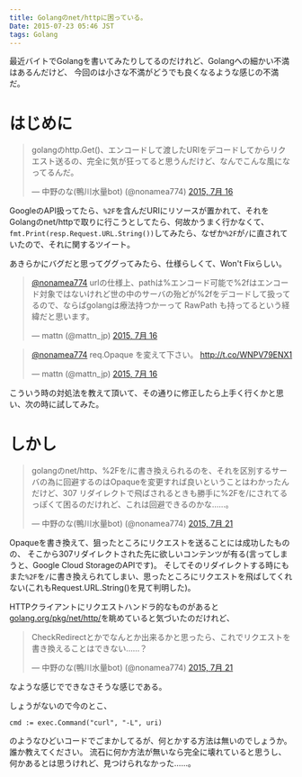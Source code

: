```yaml
---
title: Golangのnet/httpに困っている。
Date: 2015-07-23 05:46 JST
tags: Golang
---
```


最近バイトでGolangを書いてみたりしてるのだけれど、Golangへの細かい不満はあるんだけど、
今回のは小さな不満がどうでも良くなるような感じの不満だ。

# はじめに

<script async src="//platform.twitter.com/widgets.js" charset="utf-8"></script>
<blockquote class="twitter-tweet" lang="ja"><p lang="ja" dir="ltr">golangのhttp.Get()、エンコードして渡したURIをデコードしてからリクエスト送るの、完全に気が狂ってると思うんだけど、なんでこんな風になってるんだ。</p>&mdash; 中野のな(鴨川水量bot) (@nonamea774) <a href="https://twitter.com/nonamea774/status/621635918609297408">2015, 7月 16</a></blockquote>

GoogleのAPI扱ってたら、`%2F`を含んだURIにリソースが置かれて、それをGolangのnet/httpで取りに行こうとしてたら、何故かうまく行かなくて、
`fmt.Print(resp.Request.URL.String())`してみたら、なぜか`%2F`が`/`に直されていたので、それに関するツイート。

あきらかにバグだと思ってググってみたら、仕様らしくて、Won't Fixらしい。

<blockquote class="twitter-tweet" data-conversation="none" lang="ja"><p lang="ja" dir="ltr"><a href="https://twitter.com/nonamea774">@nonamea774</a> urlの仕様上、pathは%エンコード可能で%2fはエンコード対象ではないけれど世の中のサーバの殆どが%2fをデコードして扱ってるので、ならばgolangは療法持つかーって RawPath も持ってるという経緯だと思います。</p>&mdash; mattn (@mattn_jp) <a href="https://twitter.com/mattn_jp/status/621675810907250688">2015, 7月 16</a></blockquote>
<blockquote class="twitter-tweet" data-conversation="none" lang="ja"><p lang="ja" dir="ltr"><a href="https://twitter.com/nonamea774">@nonamea774</a> req.Opaque を変えて下さい。 <a href="http://t.co/WNPV79ENX1">http://t.co/WNPV79ENX1</a></p>&mdash; mattn (@mattn_jp) <a href="https://twitter.com/mattn_jp/status/621689125842784256">2015, 7月 16</a></blockquote>

こういう時の対処法を教えて頂いて、その通りに修正したら上手く行くかと思い、次の時に試してみた。

# しかし

<blockquote class="twitter-tweet" lang="ja"><p lang="ja" dir="ltr">golangのnet/http、%2Fを/に書き換えられるのを、それを区別するサーバの為に回避するのはOpaqueを変更すれば良いということはわかったんだけど、307 リダイレクトで飛ばされるときも勝手に%2Fを/にされてるっぽくて困るのだけれど、これは回避できるのかな……。</p>&mdash; 中野のな(鴨川水量bot) (@nonamea774) <a href="https://twitter.com/nonamea774/status/623404664642338816">2015, 7月 21</a></blockquote>

Opaqueを書き換えて、狙ったところにリクエストを送ることには成功したものの、
そこから307リダイレクトされた先に欲しいコンテンツが有る(言ってしまうと、Google Cloud StorageのAPIです)。
そしてそのリダイレクトする時にもまた`%2F`を`/`に書き換えられてしまい、思ったところにリクエストを飛ばしてくれない(これもRequest.URL.String()を見て判明した)。

HTTPクライアントにリクエストハンドラ的なものがあると[golang.org/pkg/net/http/](https://golang.org/pkg/net/http/)を眺めていると気づいたのだけれど、

<blockquote class="twitter-tweet" data-conversation="none" lang="ja"><p lang="ja" dir="ltr">CheckRedirectとかでなんとか出来るかと思ったら、これでリクエストを書き換えることはできない……？</p>&mdash; 中野のな(鴨川水量bot) (@nonamea774) <a href="https://twitter.com/nonamea774/status/623408314462814208">2015, 7月 21</a></blockquote>

なような感じでできなさそうな感じである。

しょうがないので今のとこ、

    cmd := exec.Command("curl", "-L", uri)

のようなひどいコードでごまかしてるが、何とかする方法は無いのでしょうか。誰か教えてください。
流石に何か方法が無いなら完全に壊れていると思うし、何かあるとは思うけれど、見つけられなかった……。
